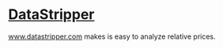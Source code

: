 # [DataStripper](http://www.datastripper.com)

www.datastripper.com makes is easy to analyze relative prices. 
